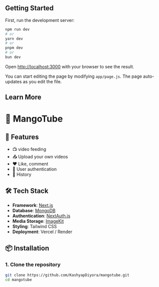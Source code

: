 
## Getting Started

First, run the development server:

```bash
npm run dev
# or
yarn dev
# or
pnpm dev
# or
bun dev
```

Open [http://localhost:3000](http://localhost:3000) with your browser to see the result.

You can start editing the page by modifying `app/page.js`. The page auto-updates as you edit the file.

## Learn More

# 🍋 MangoTube

## 🚀 Features

- 📺 video feeding
- 📤 Upload your own videos
- ❤️ Like, comment
- 👤 User authentication
- 📱 History

## 🛠 Tech Stack

- **Framework**: [Next.js](https://nextjs.org/)
- **Database**: [MongoDB](https://www.mongodb.com/)
- **Authentication**: [NextAuth.js](https://next-auth.js.org/)
- **Media Storage**: [ImageKit](https://imagekit.io/)
- **Styling**: Tailwind CSS
- **Deployment**: Vercel / Render

## 📦 Installation

### 1. Clone the repository

```bash
git clone https://github.com/KashyapDiyora/mangotube.git
cd mangotube